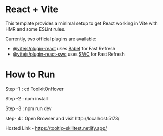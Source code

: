 # React + Vite

This template provides a minimal setup to get React working in Vite with HMR and some ESLint rules.

Currently, two official plugins are available:

- [@vitejs/plugin-react](https://github.com/vitejs/vite-plugin-react/blob/main/packages/plugin-react/README.md) uses [Babel](https://babeljs.io/) for Fast Refresh
- [@vitejs/plugin-react-swc](https://github.com/vitejs/vite-plugin-react-swc) uses [SWC](https://swc.rs/) for Fast Refresh


# How to Run
Step -1 : cd ToolkitOnHover 

Step -2 : npm install

Step -3 : npm run dev

step- 4 : Open Browser and visit http://localhost:5173/

Hosted Link  - https://tooltip-skilltest.netlify.app/

